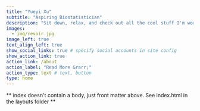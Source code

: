 ```yaml
---
title: "Yueyi Xu"
subtitle: "Aspiring Biostatistician"
description: "Sit down, relax, and check out all the cool stuff I'm working on!"
images:
  - img/revoir.jpg
image_left: true
text_align_left: true
show_social_links: true # specify social accounts in site config
show_action_link: true
action_link: /about
action_label: "Read More &rarr;"
action_type: text # text, button
type: home
---
```


** index doesn't contain a body, just front matter above.
See index.html in the layouts folder **
